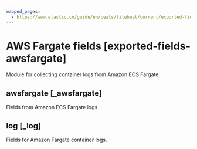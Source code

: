 ```yaml
---
mapped_pages:
  - https://www.elastic.co/guide/en/beats/filebeat/current/exported-fields-awsfargate.html
---
```


# AWS Fargate fields [exported-fields-awsfargate]

Module for collecting container logs from Amazon ECS Fargate.


## awsfargate [_awsfargate]

Fields from Amazon ECS Fargate logs.


## log [_log]

Fields for Amazon Fargate container logs.


